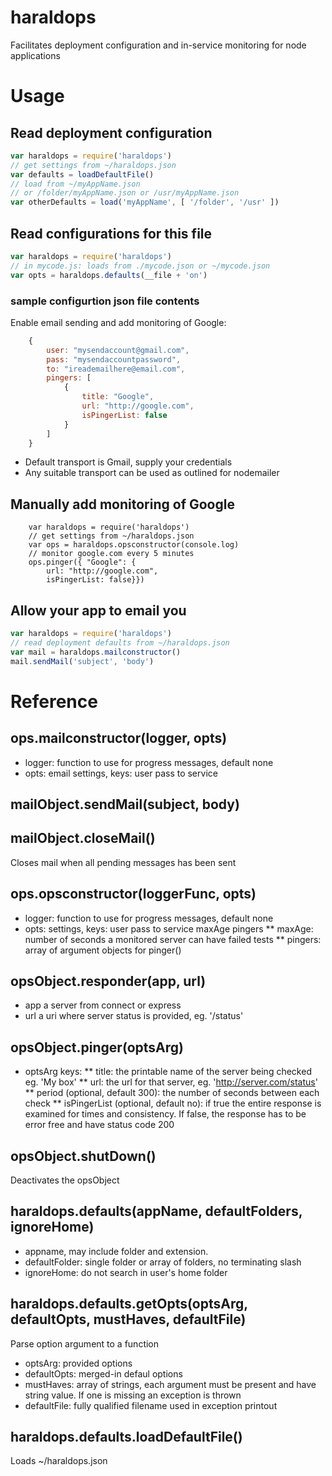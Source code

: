 # haraldops
Facilitates deployment configuration and in-service monitoring for node applications
# Usage
## Read deployment configuration

```js
var haraldops = require('haraldops')
// get settings from ~/haraldops.json
var defaults = loadDefaultFile()
// load from ~/myAppName.json
// or /folder/myAppName.json or /usr/myAppName.json
var otherDefaults = load('myAppName', [ '/folder', '/usr' ])
```

## Read configurations for this file

```js
var haraldops = require('haraldops')
// in mycode.js: loads from ./mycode.json or ~/mycode.json
var opts = haraldops.defaults(__file + 'on')
```

### sample configurtion json file contents
Enable email sending and add monitoring of Google:

```js
	{
		user: "mysendaccount@gmail.com",
		pass: "mysendaccountpassword",
		to: "ireademailhere@email.com",
		pingers: [
			{
				title: "Google",
				url: "http://google.com",
				isPingerList: false
			}
		]
	}
```

* Default transport is Gmail, supply your credentials
* Any suitable transport can be used as outlined for nodemailer
## Manually add monitoring of Google
````
	var haraldops = require('haraldops')
	// get settings from ~/haraldops.json
	var ops = haraldops.opsconstructor(console.log)
	// monitor google.com every 5 minutes
	ops.pinger({ "Google": {
		url: "http://google.com",
		isPingerList: false}})
````

## Allow your app to email you

````js
var haraldops = require('haraldops')
// read deployment defaults from ~/haraldops.json
var mail = haraldops.mailconstructor()
mail.sendMail('subject', 'body')
````

# Reference
## ops.mailconstructor(logger, opts)
* logger: function to use for progress messages, default none
* opts: email settings, keys: user pass to service
## mailObject.sendMail(subject, body)
## mailObject.closeMail()
Closes mail when all pending messages has been sent
## ops.opsconstructor(loggerFunc, opts)
* logger: function to use for progress messages, default none
* opts: settings, keys: user pass to service maxAge pingers
** maxAge: number of seconds a monitored server can have failed tests
** pingers: array of argument objects for pinger()
## opsObject.responder(app, url)
* app a server from connect or express
* url a uri where server status is provided, eg. '/status'
## opsObject.pinger(optsArg)
* optsArg keys:
** title: the printable name of the server being checked eg. 'My box'
** url: the url for that server, eg. 'http://server.com/status'
** period (optional, default 300): the number of seconds between each check
** isPingerList (optional, default no): if true the entire response is examined for times and consistency. If false, the response has to be error free and have status code 200
## opsObject.shutDown()
Deactivates the opsObject
## haraldops.defaults(appName, defaultFolders, ignoreHome)
* appname, may include folder and extension.
* defaultFolder: single folder or array of folders, no terminating slash
* ignoreHome: do not search in user's home folder
## haraldops.defaults.getOpts(optsArg, defaultOpts, mustHaves, defaultFile)
Parse option argument to a function
* optsArg: provided options
* defaultOpts: merged-in defaul options
* mustHaves: array of strings, each argument must be present and have string value. If one is missing an exception is thrown
* defaultFile: fully qualified filename used in exception printout
## haraldops.defaults.loadDefaultFile()
Loads ~/haraldops.json
